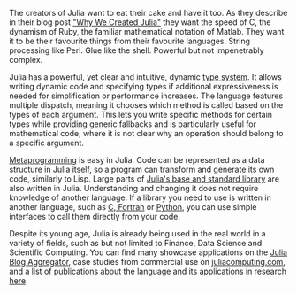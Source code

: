 The creators of Julia want to eat their cake and have it too. As they describe in their blog post ["Why We Created Julia"](http://julialang.org/blog/2012/02/why-we-created-julia) they want the speed of C, the dynamism of Ruby, the familiar mathematical notation of Matlab. They want it to be their favourite things from their favourite languages. String processing like Perl. Glue like the shell. Powerful but not impenetrably complex.

Julia has a powerful, yet clear and intuitive, dynamic [type system](http://docs.julialang.org/en/v1/manual/types/). It allows writing dynamic code and specifying types if additional expressiveness is needed for simplification or performance increases. The language features multiple dispatch, meaning it chooses which method is called based on the types of each argument. This lets you write specific methods for certain types while providing generic fallbacks and is particularly useful for mathematical code, where it is not clear why an operation should belong to a specific argument.

[Metaprogramming](http://docs.julialang.org/en/v1/manual/metaprogramming/) is easy in Julia. Code can be represented as a data structure in Julia itself, so a program can transform and generate its own code, similarly to Lisp. Large parts of [Julia's base and standard library](https://github.com/julialang/julia) are also written in Julia. Understanding and changing it does not require knowledge of another language. If a library you need to use is written in another language, such as [C, Fortran](http://docs.julialang.org/en/v1/manual/calling-c-and-fortran-code/) or [Python](https://github.com/JuliaPy/PyCall.jl), you can use simple interfaces to call them directly from your code.

Despite its young age, Julia is already being used in the real world in a variety of fields, such as but not limited to Finance, Data Science and Scientific Computing. You can find many showcase applications on the [Julia Blog Aggregator](https://www.juliabloggers.com/), case studies from commercial use on [juliacomputing.com](https://juliacomputing.com/case-studies/), and a list of publications about the language and its applications in research [here](https://julialang.org/research/).
